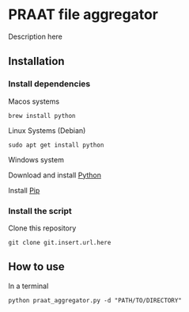 # PRAAT file aggregator

Description here

## Installation

### Install dependencies

Macos systems

``` shell
brew install python
```

Linux Systems (Debian)

``` shell
sudo apt get install python
```

Windows system

Download and install [Python](https://www.python.org/downloads/)

Install [Pip](https://www.geeksforgeeks.org/how-to-install-pip-on-windows/)

### Install the script

Clone this repository

``` shell
git clone git.insert.url.here
```

## How to use

In a terminal

``` shell
python praat_aggregator.py -d "PATH/TO/DIRECTORY"
```

